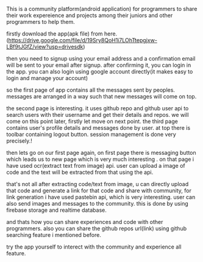 This is a community platform(android application) for programmers to  share their work expereience and projects among their juniors and other programmers to help them.

firstly download the app(apk file) from here.(https://drive.google.com/file/d/19Sry8QoH1i7LOhTtepgjxw-LBf9tJGfZ/view?usp=drivesdk)

then you need to signup using your email address and a confirmation email will be sent to your email after signup. after confirming it, you can login in the app.
you can also login using google account directly(it makes easy to login and manage your account)

so the first page of app contains all the messages sent by peoples. messages are arranged in a way such that new messages will come on top.

the second page is interesting. it uses github repo and github user api to search users with their username and get their details and repos. we will come on this point later, firstly let move on next point.
the third page contains user's profile details and messages done by user. at top there is toolbar containing logout button. session management is done very precisely.!


then lets go on our first page again, on first page there is messaging button which leads us to new page which is very much interesting .
on that page i have used ocr(extract text from image) api. user can upload a image of code and the text will be extracted from that using the api.

that's not all after extracting code/text from image, u can directly upload that code and generate a link for that code and share with community, for link generation i 
have used pastebin api, which is very interesting. 
user can also send images and messages to the community. this is done by using firebase storage and realtime database.

and thats how you can share experiences and code with other programmers.
also you can share the github repos url(link) using github searching feature i mentioned before.

try the app yourself to interect with the community and experience all feature. 
